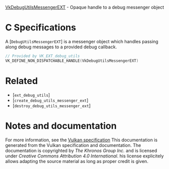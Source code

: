 [VkDebugUtilsMessengerEXT](https://www.khronos.org/registry/vulkan/specs/1.3-extensions/man/html/VkDebugUtilsMessengerEXT.html) - Opaque handle to a debug messenger object

# C Specifications
A [`DebugUtilsMessengerEXT`] is a messenger object which handles passing
along debug messages to a provided debug callback.
```c
// Provided by VK_EXT_debug_utils
VK_DEFINE_NON_DISPATCHABLE_HANDLE(VkDebugUtilsMessengerEXT)
```

# Related
- [`ext_debug_utils`]
- [`create_debug_utils_messenger_ext`]
- [`destroy_debug_utils_messenger_ext`]

# Notes and documentation
For more information, see the [Vulkan specification](https://www.khronos.org/registry/vulkan/specs/1.3-extensions/html/vkspec.html)
This documentation is generated from the Vulkan specification and documentation.
The documentation is copyrighted by *The Khronos Group Inc.* and is licensed under *Creative Commons Attribution 4.0 International*.
his license explicitely allows adapting the source material as long as proper credit is given.
        